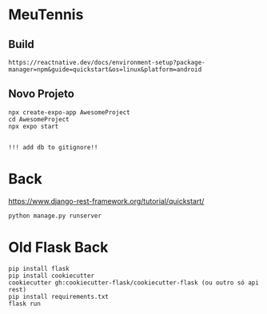 # MeuTennis


## Build
```
https://reactnative.dev/docs/environment-setup?package-manager=npm&guide=quickstart&os=linux&platform=android
```

## Novo Projeto
```
npx create-expo-app AwesomeProject
cd AwesomeProject
npx expo start


!!! add db to gitignore!!
```

# Back

https://www.django-rest-framework.org/tutorial/quickstart/
```
python manage.py runserver

```

# Old Flask Back
```
pip install flask
pip install cookiecutter
cookiecutter gh:cookiecutter-flask/cookiecutter-flask (ou outro só api rest)
pip install requirements.txt
flask run

```